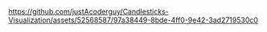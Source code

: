 https://github.com/justAcoderguy/Candlesticks-Visualization/assets/52568587/97a38449-8bde-4ff0-9e42-3ad2719530c0
